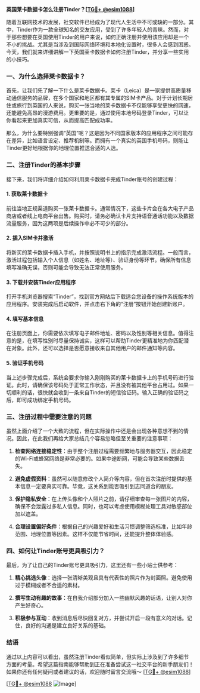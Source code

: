 **英国莱卡数据卡怎么注册Tinder？[[TG💪+ @esim1088](https://t.me/s/esim1088)]**

随着互联网技术的发展，社交软件已经成为了现代人生活中不可或缺的一部分。其中，Tinder作为一款全球知名的交友应用，受到了许多年轻人的青睐。然而，对于那些想要在英国使用Tinder的用户来说，如何正确注册并使用该应用却是一个不小的挑战。尤其是当涉及到国际网络环境和本地化设置时，很多人会感到困惑。今天，我们就来详细讲解一下英国莱卡数据卡如何注册Tinder，并分享一些实用的小技巧。

### 一、为什么选择莱卡数据卡？

首先，让我们先了解一下什么是莱卡数据卡。莱卡（Leica）是一家提供高质量移动通信服务的品牌，在多个国家和地区都有其专属的SIM卡产品。对于计划长期居住或旅行到英国的人来说，购买一张当地的莱卡数据卡不仅能够享受更快的网速，还能避免高昂的漫游费用。更重要的是，通过使用本地号码登录Tinder，可以让你看起来更加真实可信，从而提高匹配成功率。

那么，为什么要特别强调“英国”呢？这是因为不同国家版本的应用程序之间可能存在差异，比如语言设定、推荐机制等。而拥有一个真实的英国手机号码，则能让Tinder更好地根据你的地理位置推送合适的人选。

### 二、注册Tinder的基本步骤

接下来，我们将详细介绍如何利用莱卡数据卡完成Tinder账号的创建过程：

#### 1. 获取莱卡数据卡
前往当地正规渠道购买一张莱卡数据卡。通常情况下，这些卡片会在各大电子产品商店或者线上电商平台出售。购买时，请务必确认卡片支持语音通话功能以及数据流量服务，因为这两项是后续操作中必不可少的部分。

#### 2. 插入SIM卡并激活
将新买的莱卡数据卡插入手机，并按照说明书上的指示完成激活流程。一般而言，激活过程包括输入个人信息（如姓名、地址等）、验证身份等环节。确保所有信息填写准确无误，否则可能会导致无法正常使用服务。

#### 3. 下载并安装Tinder应用程序
打开手机浏览器搜索“Tinder”，找到官方网站后下载适合您设备的操作系统版本的应用程序。安装完成后启动软件，并点击右下角的“注册”按钮开始创建新账户。

#### 4. 填写基本信息
在注册页面上，你需要依次填写电子邮件地址、密码以及性别等相关信息。值得注意的是，在填写性别时尽量保持诚实，这样可以帮助Tinder更精准地为你匹配潜在对象。此外，还可以选择是否愿意接收来自其他用户的邮件通知等内容。

#### 5. 验证手机号码
当上述步骤完成后，系统会要求你输入刚刚购买的莱卡数据卡上的手机号码进行验证。此时，请确保该号码处于正常工作状态，并且没有被其他平台占用过。如果一切顺利的话，很快就会收到一条来自Tinder的短信验证码。输入正确的验证码之后，即可成功绑定手机号码。

### 三、注册过程中需要注意的问题

虽然上面介绍了一个大致的流程，但在实际操作中还是会出现各种意想不到的情况。因此，在此我们再给大家总结几个容易忽略但至关重要的注意事项：

1. **检查网络连接稳定性**：由于整个注册过程需要频繁地与服务器交互，因此稳定的Wi-Fi或蜂窝网络是非常必要的。如果中途断网，可能会导致某些数据丢失。
   
2. **避免虚假资料**：虽然可以随意修改个人简介等内容，但在首次注册时提供的基本信息一定要真实可靠。毕竟，这关系到能否吸引到志同道合的朋友。
   
3. **保护隐私安全**：在上传头像和个人照片之前，请仔细审查每一张图片的内容，确保不会泄露过多私人信息。同时，也可以考虑使用模糊处理工具对敏感部位加以遮盖。
   
4. **合理设置偏好条件**：根据自己的兴趣爱好和生活习惯调整筛选标准，比如年龄范围、地理位置等因素。这样不仅能节省时间，还能提升整体体验感。

### 四、如何让Tinder账号更具吸引力？

最后，为了让自己的Tinder账号更具吸引力，这里还有一些小贴士供参考：

1. **精心挑选头像**：选择一张清晰美观且具有代表性的照片作为封面照。避免使用过于模糊或者不合适的素材。
   
2. **撰写生动有趣的故事**：在自我介绍部分加入一些幽默风趣的话语，让别人对你产生好奇心。
   
3. **积极参与互动**：收到消息后尽快回复对方，并尝试开启一段有意义的对话。记住，良好的沟通是建立良好关系的基础。

### 结语

通过以上内容可以看出，虽然注册Tinder看似简单，但实际上涉及到了许多细节方面的考量。希望这篇指南能够帮助到正在准备尝试这一社交平台的新手朋友们！如果你还有任何疑问或者建议的话，欢迎随时留言交流哦～ [[TG💪+ @esim1088](https://t.me/s/esim1088)] 

[[TG💪+ @esim1088](https://t.me/s/esim1088) ![Image](https://i.postimg.cc/4NQfJmqS/Snipaste-2025-05-13-00-14-12.png)]